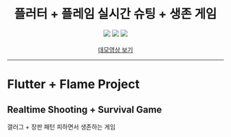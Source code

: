 <div align="center">
  <h1>플러터 + 플레임 실시간 슈팅 + 생존 게임</h1>
  <div align="center">
    <img src="https://img.shields.io/badge/Flutter-blue?logo=flutter&style=flat-square"/>
    <img src="https://img.shields.io/badge/Flame%20Engine-orange?logo=flame&style=flat-square"/>
    <img src="https://img.shields.io/badge/Supabase-lightgreen?logo=supabase&style=flat-square"/>
  </div>
  <br>
  <a href="https://youtu.be/QxDfCKLf2G8"> 데모영상 보기 </a>
</div>

---

# Flutter + Flame Project

## Realtime Shooting + Survival Game

갤러그 + 장판 패턴 피하면서 생존하는 게임

